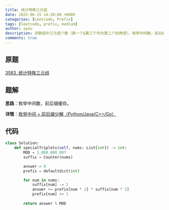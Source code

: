 ```yaml
---
title: 统计特殊三元组
date: 2025-06-15 14:20:00 +0800
categories: [Leetcode, Prefix]
tags: [leetcode, prefix, medium]
author: ayou
description: 求数组中三元组个数（第一个&第三个均为第二个的两倍）。枚举中间数，前后缀缓存。
comments: true
---
```


## 原题
[3583. 统计特殊三元组](https://leetcode.cn/problems/count-special-triplets/description/)

## 题解
**思路**：枚举中间数，前后缀缓存。

**详情**：[枚举中间 + 前后缀分解（Python/Java/C++/Go）](https://leetcode.cn/problems/count-special-triplets/solutions/3700554/mei-ju-zhong-jian-qian-hou-zhui-fen-jie-5uad8)

## 代码
```python
class Solution:
    def specialTriplets(self, nums: List[int]) -> int:
        MOD = 1_000_000_007
        suffix = Counter(nums)

        answer = 0
        prefix = defaultdict(int)

        for num in nums:
            suffix[num] -= 1
            answer += prefix[num * 2] * suffix[num * 2]
            prefix[num] += 1
        
        return answer % MOD
```
